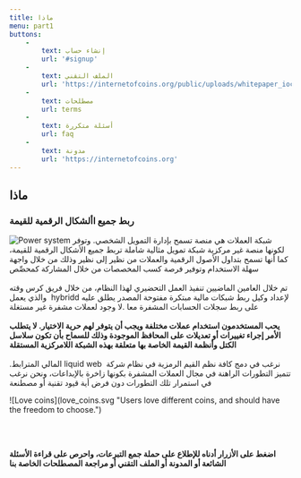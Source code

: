```yaml
---
title: ماذا‬
menu: part1
buttons:
    -
        text: إنشاء حساب
        url: '#signup'
    -
        text: الملف التقني
        url: 'https://internetofcoins.org/public/uploads/whitepaper_ioc.pdf'
    -
        text: مصطلحات
        url: terms
    -
        text: أسئلة متكررة
        url: faq
    -
        text: مدونة
        url: 'https://internetofcoins.org'
---
```

## ‫ماذا‬
### ‫ربط‬ ‫جميع‬ ‫األشكال‬ ‫الرقمية‬ ‫للقيمة‬

<span class="column-left small" style="height: 13em;"> ![Power system](power_system.svg "No cryptocurrencies left behind!") </span>
<span class="column-right">
‏شبكة العملات هي منصة تسمح بإدارة التمويل الشخصي. وتوفر لكونها منصة غير مركزية شبكة تمويل مثالية شاملة تربط جميع الأشكال الرقمية للقيمة، كما أنها تسمح بتداول الأصول الرقمية والعملات من نظير إلى نظير وذلك من خلال واجهة سهلة الاستخدام وتوفير فرصة كسب المخصصات من خلال المشاركة كمحصِّص<br/><br/>
تم خلال العامين الماضيين تنفيذ العمل التحضيري لهذا النظام، من خلال فريق كرس وقته لإعداد وكيل ربط شبكات مالية مبتكرة مفتوحة المصدر يطلق عليه<bdo dir="rtl"> ddirbyh </bdo> والذي يعمل على ربط سجلات الحسابات المشفرة معا .لا وجود لعملات مشفرة غير مستغلة
</span>
<br><br>
<b>
يحب المستخدمون استخدام عملات مختلفة ويجب أن يتوفر لهم حرية الاختيار. لا يتطلب الأمر إجراء تغييرات أو تعديلات على المحافظ الموجودة وذلك للسماح بأن تكون سلاسل الكتل وأنظمة القيمة الخاصة بها متعلقة بهذه الشبكة اللامركزية المستقلة
</b>
<br><br>
<span class="column-left">
‏نرغب في دمج كافة نظم القيم الرمزية في نظام شركة 
‏<bdo dir="rtl"> bew diuqil </bdo>المالي المترابط. تتميز التطورات الراهنة في مجال العملات المشفرة بكونها زاخرة بالإبداعات، ونحن نرغب في استمرار تلك التطورات دون فرض أية قيود تقنية أو مصطنعة

</span>
<span class="column-right small" style="height: 13em;"> ![Love coins](love_coins.svg "Users love different coins, and should have the freedom to choose.") </span>

<br><br>

<b>
اضغط على الأزرار أدناه للإطلاع على حملة جمع التبرعات، واحرص على قراءة الأسئلة الشائعة أو المدونة أو الملف التقني أو مراجعة المصطلحات الخاصة بنا
</b>


